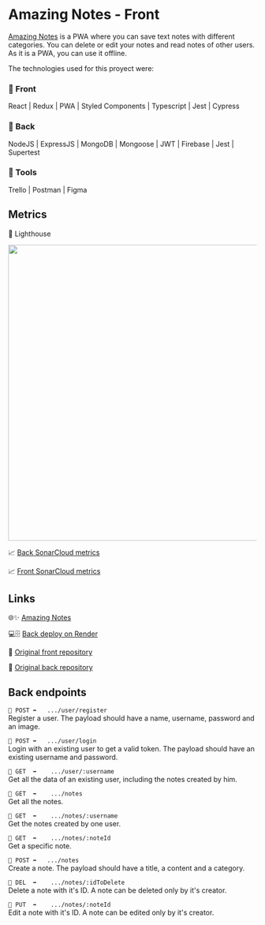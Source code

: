 # Amazing Notes - Front
[Amazing Notes](https://facundo-tolosa-front-final-project-202204-bcn.netlify.app) is a PWA where you can save text notes with different categories. You can delete or edit your notes and read notes of other users. As it is a PWA, you can use it offline.

The technologies used for this proyect were:

### 🔸 Front
React | Redux | PWA | Styled Components | Typescript | Jest | Cypress

### 🔸 Back
NodeJS | ExpressJS | MongoDB | Mongoose | JWT | Firebase | Jest | Supertest

### 🔸 Tools
Trello | Postman | Figma

## Metrics

🚀 Lighthouse

<img src="https://i.ibb.co/DMF0VVy/lighthouse.png" width="600">

📈 [Back SonarCloud metrics](https://sonarcloud.io/project/overview?id=isdi-coders-2022_Facundo-Tolosa_Back-Final-Project-202204-BCN)

📈 [Front SonarCloud metrics](https://sonarcloud.io/project/overview?id=isdi-coders-2022_Facundo-Tolosa_Front-Final-Project-202204-BCN)

## Links

🌐✨ [Amazing Notes](https://facundo-tolosa-front-final-project-202204-bcn.netlify.app)

💻🗄 [Back deploy on Render](https://facundo-tolosa-final-project-back.onrender.com)

🔗 [Original front repository](https://github.com/isdi-coders-2022/Facundo-Tolosa_Front-Final-Project-202204-BCN)

🔗 [Original back repository](https://github.com/isdi-coders-2022/Facundo-Tolosa_Back-Final-Project-202204-BCN)

## Back endpoints

`🔹 POST ➡️   .../user/register`        
Register a user. The payload should have a name, username, password and an image.

`🔹 POST ➡️   .../user/login`  
Login with an existing user to get a valid token. The payload should have an existing username and password.           

`🔹 GET  ➡️    .../user/:username`  
Get all the data of an existing user, including the notes created by him.      

`🔹 GET  ➡️    .../notes`   
Get all the notes.

`🔹 GET  ➡️    .../notes/:username`    
Get the notes created by one user.     

`🔹 GET  ➡️    .../notes/:noteId`    
Get a specific note.       

`🔹 POST ➡️   .../notes`    
Create a note. The payload should have a title, a content and a category.

`🔹 DEL  ➡️    .../notes/:idToDelete`   
Delete a note with it's ID. A note can be deleted only by it's creator.
 
`🔹 PUT  ➡️    .../notes/:noteId`   
Edit a note with it's ID. A note can be edited only by it's creator.
